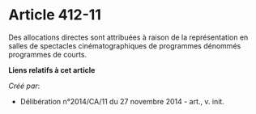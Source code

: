 # Article 412-11

Des allocations directes sont attribuées à raison de la représentation en salles de spectacles cinématographiques de
programmes dénommés programmes de courts.

**Liens relatifs à cet article**

_Créé par_:

  - Délibération n°2014/CA/11 du 27 novembre 2014 - art., v. init.
